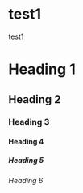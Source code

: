 # test1
test1

# Heading 1
## Heading 2
### Heading 3
#### Heading 4
##### Heading 5
###### Heading 6

